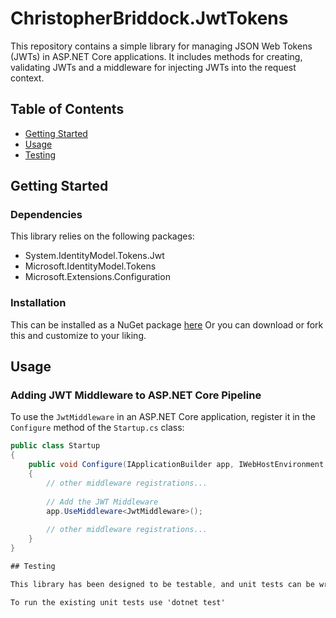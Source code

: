 # ChristopherBriddock.JwtTokens

This repository contains a simple library for managing JSON Web Tokens (JWTs) in ASP.NET Core applications. It includes methods for creating, validating JWTs and a middleware for injecting JWTs into the request context.

## Table of Contents

- [Getting Started](#getting-started)
- [Usage](#usage)
- [Testing](#testing)


## Getting Started

### Dependencies

This library relies on the following packages:

- System.IdentityModel.Tokens.Jwt
- Microsoft.IdentityModel.Tokens
- Microsoft.Extensions.Configuration

### Installation

This can be installed as a NuGet package [here](https://www.nuget.org/packages/ChristopherBriddock.AspNetCore.Extensions/)
Or you can download or fork this and customize to your liking.

## Usage

### Adding JWT Middleware to ASP.NET Core Pipeline

To use the `JwtMiddleware` in an ASP.NET Core application, register it in the `Configure` method of the `Startup.cs` class:

```csharp
public class Startup
{
    public void Configure(IApplicationBuilder app, IWebHostEnvironment env)
    {
        // other middleware registrations...
        
        // Add the JWT Middleware
        app.UseMiddleware<JwtMiddleware>();
        
        // other middleware registrations...
    }
}

## Testing

This library has been designed to be testable, and unit tests can be written using xUnit and Moq 

To run the existing unit tests use 'dotnet test'
